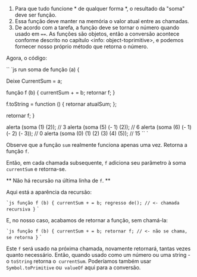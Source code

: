 
1. Para que tudo funcione * de qualquer forma *, o resultado da "soma" deve ser função.
2. Essa função deve manter na memória o valor atual entre as chamadas.
3. De acordo com a tarefa, a função deve se tornar o número quando usado em `==`. As funções são objetos, então a conversão acontece conforme descrito no capítulo <info: object-toprimitive>, e podemos fornecer nosso próprio método que retorna o número.

Agora, o código:

`` `js run
soma de função (a) {

Deixe CurrentSum = a;

função f (b) {
currentSum + = b;
retornar f;
}

f.toString = function () {
retornar atualSum;
};

retornar f;
}

alerta (soma (1) (2)); // 3
alerta (soma (5) (- 1) (2)); // 6
alerta (soma (6) (- 1) (- 2) (- 3)); // 0
alerta (soma (0) (1) (2) (3) (4) (5)); // 15
`` `

Observe que a função `sum` realmente funciona apenas uma vez. Retorna a função `f`.

Então, em cada chamada subsequente, `f` adiciona seu parâmetro à soma` currentSum` e retorna-se.

** Não há recursão na última linha de `f`. **

Aqui está a aparência da recursão:

`` `js
função f (b) {
currentSum + = b;
regresso de(); // <- chamada recursiva
}
`` `

E, no nosso caso, acabamos de retornar a função, sem chamá-la:

`` `js
função f (b) {
currentSum + = b;
retornar f; // <- não se chama, se retorna
}
`` `

Este `f` será usado na próxima chamada, novamente retornará, tantas vezes quanto necessário. Então, quando usado como um número ou uma string - o `toString` retorna o` currentSum`. Poderíamos também usar `Symbol.toPrimitive` ou` valueOf` aqui para a conversão.
